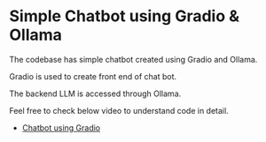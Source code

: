 # Simple Chatbot using Gradio & Ollama

The codebase has simple chatbot created using Gradio and Ollama. 

Gradio is used to create front end of chat bot.

The backend LLM is accessed through Ollama.

Feel free to check below video to understand code in detail.

* [Chatbot using Gradio](https://www.youtube.com/watch?v=EON9jBnItUU)
